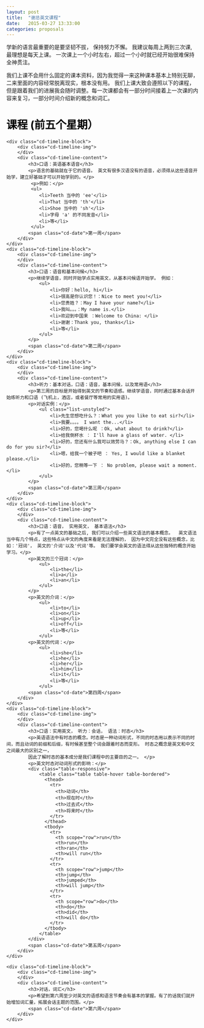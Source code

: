 ```yaml
---
layout: post
title:  "谢总英文课程"
date:   2015-03-27 13:33:00
categories: proposals
---
```



<p>学新的语言最重要的是要坚韧不拔， 保持努力不懈。 我建议每周上两到三次课, 最理想是每天上课。 一次课上一个小时左右，超过一个小时就已经开始很难保持全神贯注。 </p>
<p>我们上课不会用什么固定的课本资料，因为我觉得一来这种课本基本上特别无聊，二来里面的内容经常脱离现实，根本没有用。
我们上课大致会遵照以下的课程，但是跟着我们的进展我会随时调整。每一次课都会有一部分时间接着上一次课的内容来复习，一部分时间介绍新的概念和词汇。 </p>

<h1 style="color:black">课程 (前五个星期）</h1>

<div id="cd-timeline">

	<div class="cd-timeline-block">
		<div class="cd-timeline-img">
		</div>
		<div class="cd-timeline-content">
			<h3>口语：英语基本语音</h3>
			<p>语言的基础就在于它的语音。 英文有很多汉语没有的语音，必须得从这些语音开始学，建立好基础才可以开始学别的。</p>
			 <p>例如：</p>
			 <ul>
			 	<li>Teeth 当中的 'ee'</li>
			 	<li>That 当中的 'th'</li>
			 	<li>Shoe 当中的 'sh'</li>
			 	<li>字母 'a' 的不同发音</li>
			 	<li>等</li>
			 </ul>
			<span class="cd-date">第一周</span>
		</div>
	</div>
	<div class="cd-timeline-block">
		<div class="cd-timeline-img">
		</div>
		<div class="cd-timeline-content">
			<h3>口语：语音和基本问候</h3>
			<p>继续学语音，同时开始学点实用英文，从基本问候语开始学。 例如：
				<ul>
					<li>你好：hello, hi</li>
					<li>很高是你认识您！：Nice to meet you!</li>
					<li>您贵姓？：May I have your name?</li>
					<li>我叫。。。：My name is.</li>
					<li>欢迎到中国来 ：Welcome to China: </li>
					<li>谢谢：Thank you, thanks</li>
					<li>等</li>
				</ul>
			</p>
			<span class="cd-date">第二周</span>
		</div>
	</div>
	<div class="cd-timeline-block">
		<div class="cd-timeline-img">
		</div>
		<div class="cd-timeline-content">
			<h3>听力：基本对话，口语：语音，基本问候，以及常用语</h3>
			<p>第三周的目标是开始得到英文的节奏和语感。继续学语音，同时通过基本会话开始练听力和口语 (飞机上，酒店，或者餐厅等常用的实用语)。
			<p>对话实例：</p>
				<ul class="list-unstyled">
					<li>先生您想吃什么？：What you you like to eat sir?</li>
					<li>我要。。。。 I want the...</li>
					<li>好的，您喝什么呢 ：Ok, what about to drink?</li>
					<li>给我倒杯水 ： I'll have a glass of water. </li>
					<li>好的，您还有什么我可以效劳马？：Ok, anything else I can do for you sir?</li>
					<li>嗯，给我一个被子吧 ： Yes, I would like a blanket please.</li>
					<li>好的，您稍等一下 ： No problem, please wait a moment. </li>
				</ul>
			</p>
			<span class="cd-date">第三周</span>
		</div>
	</div>
	<div class="cd-timeline-block">
		<div class="cd-timeline-img">
		</div>
		<div class="cd-timeline-content">
			<h3>口语：语音， 实用英文， 基本语法</h3>
			<p>有了一点英文的基础之后, 我们可以介绍一些英文语法的基本概念。	英文语法当中有几个特点，这些特点从中文的角度来看是无法理解的， 因为中文完全没有这些概念，比如：'冠词'， 英文的'介词'以及'代词'等。 我们要学会英文的语法得从这些独特的概念开始学习。</p>
			<p>英文的三个冠词：</p>
				<ul>
					<li>the</li>
					<li>a</li>
					<li>an</li>
				</ul>
			</p>
			<p>英文的介词：</p>
				<ul>
					<li>to</li>
					<li>on</li>
					<li>up</li>
					<li>off</li>
					<li>等</li>
				</ul>
			<p>英文的代词：</p>
				<ul>
					<li>she</li>
					<li>he</li>
					<li>her</li>
					<li>him</li>
					<li>it</li>
					<li>等</li>
				</ul>
			<span class="cd-date">第四周</span>
		</div>
	</div>
	<div class="cd-timeline-block">
		<div class="cd-timeline-img">
		</div>
		<div class="cd-timeline-content">
			<h3>口语：实用英文， 听力：会话， 语法：时态</h3>
			<p>英语语法中有时态的概念。时态是一种动词形式，不同的时态用以表示不同的时间，而且动词的前缀和后缀，有时候甚至整个词会跟着时态而变形。 时态之概念是英文和中文之间最大的区别之一，
			因此了解时态的基本成分是我们课程中的主要目的之一。 </p>
			<p>英文时态对动词形式的影响：</p>
			<div class="table-responsive">
				<table class="table table-hover table-bordered">
				  <thead>
				    <tr>
				      <th>动词</th>
				      <th>现在时</th>
				      <th>过去式</th>
				      <th>将来时</th>
				    </tr>
				  </thead>
				  <tbody>
				    <tr>
				      <th scope="row">run</th>
				      <th>run</th>
				      <th>ran</th>
				      <th>will run</th>
				    </tr>
				    <tr>
				      <th scope="row">jump</th>
				      <th>jump</th>
				      <th>jumped</th>
				      <th>will jump</th>
				    </tr>
				    <tr>
				      <th scope="row">do</th>
				      <th>do</th>
				      <th>did</th>
				      <th>will do</th>
				    </tr>
				  </tbody>
				</table>
			</div>
			<span class="cd-date">第五周</span>
		</div>
	</div>

	<div class="cd-timeline-block">
		<div class="cd-timeline-img">
		</div>
		<div class="cd-timeline-content">
			<h3>对话，词汇</h3>
			<p>希望到第六周至少对英文的语感和语言节奏会有基本的掌握。有了的话我们就开始增加词汇量，拓展会话主题的范围。</p>
			<span class="cd-date">第六周</span>
		</div>
	</div>

</div>
